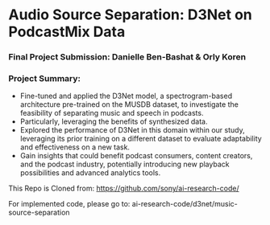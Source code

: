 # Audio Source Separation: D3Net on PodcastMix Data

### Final Project Submission: Danielle Ben-Bashat & Orly Koren


### Project Summary:

  * Fine-tuned and applied the D3Net model, a spectrogram-based architecture pre-trained on the MUSDB dataset, to investigate the feasibility of separating music and speech in podcasts. 
  * Particularly, leveraging the benefits of synthesized data.
  * Explored the performance of D3Net in this domain within our study, leveraging its prior training on a different dataset to evaluate adaptability and effectiveness on a new task.
  * Gain insights that could benefit podcast consumers, content creators, and the podcast industry, potentially introducing new playback possibilities and advanced analytics tools.




This Repo is Cloned from: https://github.com/sony/ai-research-code/

For implemented code, please go to: ai-research-code/d3net/music-source-separation

